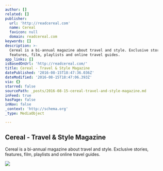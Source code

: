 ```yaml
---
author: []
related: []
publisher:
  url: 'http://readcereal.com'
  name: Cereal
  favicon: null
  domain: readcereal.com
keywords: []
description: >-
  Cereal is a bi-annual magazine about travel and style. Exclusive stories,
  features, film, playlists and online travel guides.
app_links: []
isBasedOnUrl: 'http://readcereal.com/'
title: Cereal - Travel & Style Magazine
datePublished: '2016-08-15T18:47:36.036Z'
dateModified: '2016-08-15T18:47:06.393Z'
via: {}
starred: false
sourcePath: _posts/2016-08-15-cereal-travel-and-style-magazine.md
inFeed: true
hasPage: false
inNav: false
_context: 'http://schema.org'
_type: MediaObject

---
```

<article style=""><h1>Cereal - Travel &amp; Style Magazine</h1><p>Cereal is a bi-annual magazine about travel and style. Exclusive stories, features, film, playlists and online travel guides.</p><img src="http://readcereal.com/wp-content/uploads/2013/06/notebooks-homepage.jpg" /></article>